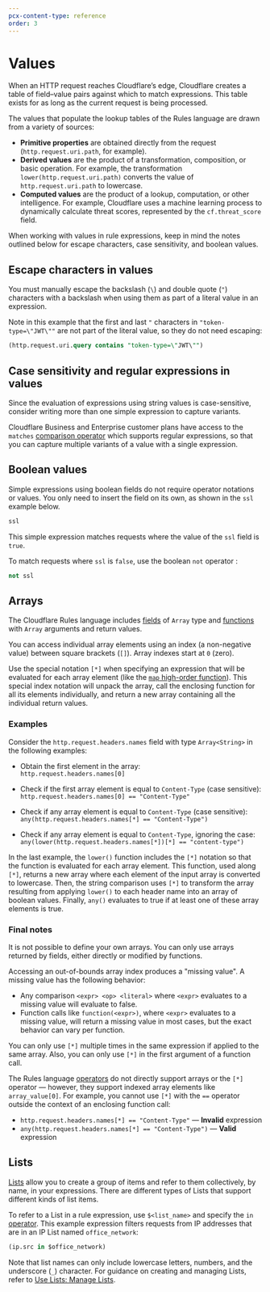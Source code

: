 ```yaml
---
pcx-content-type: reference
order: 3
---
```


# Values

When an HTTP request reaches Cloudflare’s edge, Cloudflare creates a table of field–value pairs against which to match expressions. This table exists for as long as the current request is being processed.

The values that populate the lookup tables of the Rules language are drawn from a variety of sources:

*   **Primitive properties** are obtained directly from the request (`http.request.uri.path`, for example).
*   **Derived values** are the product of a transformation, composition, or basic operation. For example, the transformation `lower(http.request.uri.path)` converts the value of `http.request.uri.path` to lowercase.
*   **Computed values** are the product of a lookup, computation, or other intelligence. For example, Cloudflare uses a machine learning process to dynamically calculate threat scores, represented by the `cf.threat_score` field.

When working with values in rule expressions, keep in mind the notes outlined below for escape characters, case sensitivity, and boolean values.

## Escape characters in values

You must manually escape the backslash (`\`) and double quote (`"`) characters with a backslash when using them as part of a literal value in an expression.

Note in this example that the first and last `"` characters in `"token-type=\"JWT\""` are not part of the literal value, so they do not need escaping:

```sql
(http.request.uri.query contains "token-type=\"JWT\"")
```

## Case sensitivity and regular expressions in values

Since the evaluation of expressions using string values is case-sensitive, consider writing more than one simple expression to capture variants.

Cloudflare Business and Enterprise customer plans have access to the `matches` [comparison operator](/rules-language/operators/#comparison-operators) which supports regular expressions, so that you can capture multiple variants of a value with a single expression.

## Boolean values

Simple expressions using boolean fields do not require operator notations or values. You only need to insert the field on its own, as shown in the `ssl` example below.

```sql
ssl
```

This simple expression matches requests where the value of the `ssl` field is `true`.

To match requests where `ssl` is `false`, use the boolean `not` operator :

```sql
not ssl
```

## Arrays

The Cloudflare Rules language includes [fields](/rules-language/fields) of `Array` type and [functions](/rules-language/functions) with `Array` arguments and return values.

You can access individual array elements using an index (a non-negative value) between square brackets (`[]`). Array indexes start at `0` (zero).

Use the special notation `[*]` when specifying an expression that will be evaluated for each array element (like the [`map` high-order function](https://wikipedia.org/wiki/Map_\(higher-order_function\))). This special index notation will unpack the array, call the enclosing function for all its elements individually, and return a new array containing all the individual return values.

### Examples

Consider the `http.request.headers.names` field with type `Array<String>` in the following examples:

*   Obtain the first element in the array:<br/>
    `http.request.headers.names[0]`

*   Check if the first array element is equal to `Content-Type` (case sensitive):<br/>
    `http.request.headers.names[0] == "Content-Type"`

*   Check if any array element is equal to `Content-Type` (case sensitive):<br/>
    `any(http.request.headers.names[*] == "Content-Type")`

*   Check if any array element is equal to `Content-Type`, ignoring the case:<br/>
    `any(lower(http.request.headers.names[*])[*] == "content-type")`

In the last example, the `lower()` function includes the `[*]` notation so that the function is evaluated for each array element. This function, used along `[*]`, returns a new array where each element of the input array is converted to lowercase. Then, the string comparison uses `[*]` to transform the array resulting from applying `lower()` to each header name into an array of boolean values. Finally, `any()` evaluates to true if at least one of these array elements is true.

### Final notes

It is not possible to define your own arrays. You can only use arrays returned by fields, either directly or modified by functions.

Accessing an out-of-bounds array index produces a "missing value". A missing value has the following behavior:

*   Any comparison `<expr> <op> <literal>` where `<expr>` evaluates to a missing value will evaluate to false.
*   Function calls like `function(<expr>)`, where `<expr>` evaluates to a missing value, will return a missing value in most cases, but the exact behavior can vary per function.

You can only use `[*]` multiple times in the same expression if applied to the same array. Also, you can only use `[*]` in the first argument of a function call.

The Rules language [operators](/rules-language/operators) do not directly support arrays or the `[*]` operator — however, they support indexed array elements like `array_value[0]`. For example, you cannot use `[*]` with the `==` operator outside the context of an enclosing function call:

*   `http.request.headers.names[*] == "Content-Type"` — **Invalid** expression
*   `any(http.request.headers.names[*] == "Content-Type")` — **Valid** expression

## Lists

[Lists](https://developers.cloudflare.com/firewall/cf-firewall-rules/rules-lists) allow you to create a group of items and refer to them collectively, by name, in your expressions. There are different types of Lists that support different kinds of list items.

To refer to a List in a rule expression, use `$<list_name>` and specify the `in` [operator](/rules-language/operators). This example expression filters requests from IP addresses that are in an IP List named `office_network`:

```sql
(ip.src in $office_network)
```

Note that list names can only include lowercase letters, numbers, and the underscore (`_`) character. For guidance on creating and managing Lists, refer to [Use Lists: Manage Lists](https://developers.cloudflare.com/firewall/cf-dashboard/rules-lists/manage-lists).

